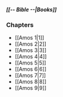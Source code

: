 ##### *[[-- Bible --|Books]]*

### Chapters
- [[Amos 1|1]]
- [[Amos 2|2]]
- [[Amos 3|3]]
- [[Amos 4|4]]
- [[Amos 5|5]]
- [[Amos 6|6]]
- [[Amos 7|7]]
- [[Amos 8|8]]
- [[Amos 9|9]]
